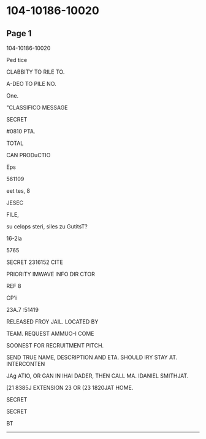 # 104-10186-10020

## Page 1

104-10186-10020

Ped tice

CLABBITY TO RILE TO.

A-DEO TO PILE NO.

One.

"CLASSIFICO MESSAGE

SECRET

#0810 PTA.

TOTAL

CAN PRODuCTIO

Eps

561109

eet tes, 8

JESEC

FILE,

su celops steri, siles zu GutitsT?

16-2la

5765

SECRET 2316152 CITE

PRIORITY IMWAVE INFO DIR CTOR

REF 8

CP'i

23A.7 :51419

RELEASED FROY JAIL. LOCATED BY

TEAM. REQUEST AMMUO-I COME

SOONEST FOR RECRUITMENT PITCH.

SEND TRUE NAME, DESCRIPTION AND ETA. SHOULD IRY STAY AT. INTERCONTEN

JAg ATIO, OR GAN IN IHAI DADER, THEN CALL MA. IDANIEL SMITHJAT.

[21 8385J EXTENSION 23 OR (23 1820JAT HOME.

SECRET

SECRET

BT

---

